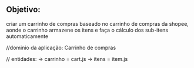 ## Objetivo:

criar um carrinho de compras baseado no carrinho de compras da shopee, aonde
o carrinho armazene os itens e faça o cálculo dos sub-itens automaticamente

//dominio da aplicação:
Carrinho de compras

// entidades:
-> carrinho = cart.js
-> itens = item.js